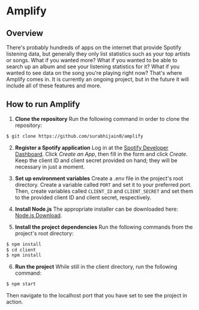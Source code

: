 # Amplify

## Overview

There's probably hundreds of apps on the internet that provide Spotify listening data, but generally they only list statistics such as your top artists or songs. What if you wanted more? What if you wanted to be able to search up an album and see your listening statistics for it? What if you wanted to see data on the song you're playing right now? That's where Amplify comes in. It is currently an ongoing project, but in the future it will include all of these features and more. 

## How to run Amplify

1. **Clone the repository**
Run the following command in order to clone the repository:
```bash
$ git clone https://github.com/surabhijain0/amplify
```

2. **Register a Spotify application**
Log in at the [Spotify Developer Dashboard](https://developer.spotify.com/dashboard/). Click *Create an App*, then fill in the form and click *Create*. Keep the client ID and client secret provided on hand; they will be necessary in just a moment.

3. **Set up environment variables**
Create a .env file in the project's root directory. Create a variable called `PORT` and set it to your preferred port. Then, create variables called `CLIENT_ID` and `CLIENT_SECRET` and set them to the provided client ID and client secret, respectively. 

4. **Install Node.js**
The appropriate installer can be downloaded here: [Node.js Download](https://nodejs.org/en/download/).

5. **Install the project dependencies**
Run the following commands from the project's root directory:
```bash
$ npm install
$ cd client
$ npm install
```

6. **Run the project**
While still in the client directory, run the following command:
```bash
$ npm start
```
Then navigate to the localhost port that you have set to see the project in action.